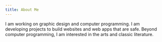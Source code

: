 ```yaml
---
title: About Me
---
```


I am working on graphic design and computer programming. I am developing projects to build websites and web apps that are safe. Beyond computer programming, I am interested in the arts and classic literature.

